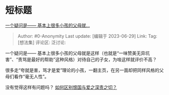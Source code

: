 # 短标题
[一个疑问是—— 基本上很多小孩的父母就…](https://www.zhihu.com/pin/1657847158668775424)

> Author: #0-Anonymity
> Last update: [编辑于 2023-06-29]
> Link:
> Tag: [想法集]
> 评论区:
> 泛讨论:

一个疑问是——
基本上很多小孩的父母就是这样（也就是“一味赞美无异坑害”、“责骂是最好的帮助”这种风格）对待自己的子女，为啥这样就评价不高？

很多走“夸就是害，骂才是爱”理论的小孩，一翻主页，在另一面却把同样风格的父母们看作“毫无人性”。

没有觉得这样有问题吗？
[如何区别恨国与爱之深责之切？](https://www.zhihu.com/question/547821150/answer/3018036763)
